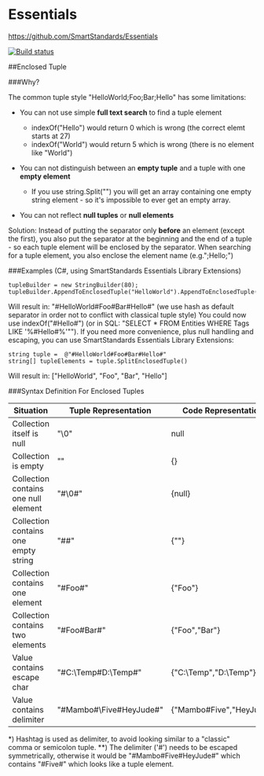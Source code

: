 # Essentials

https://github.com/SmartStandards/Essentials

[![Build status](https://dev.azure.com/SmartOpenSource/Smart%20Standards%20(Allgemein)/_apis/build/status/SmartStandards.Essentials)](https://dev.azure.com/SmartOpenSource/Smart%20Standards%20(Allgemein)/_build/latest?definitionId=15)

##Enclosed Tuple

###Why?

The common tuple style "HelloWorld;Foo;Bar;Hello" has some limitations:

- You can not use simple **full text search** to find a tuple element
  - indexOf("Hello") would return 0 which is wrong (the correct elemt starts at 27)
  - indexOf("World") would return 5 which is wrong (there is no element like "World") 

- You can not distinguish between an **empty tuple** and a tuple with one **empty element**
  - If you use string.Split("") you will get an array containing one empty string element - so it's impossible to ever get an empty array.

- You can not reflect **null tuples** or **null elements**

Solution: Instead of putting the separator only **before** an element (except the first), you also put the separator at the beginning and the end of a tuple - so each tuple element will be enclosed by the separator. When searching for a tuple element, you also enclose the element name (e.g.";Hello;")

###Examples (C#, using SmartStandards Essentials Library Extensions)

    tupleBuilder = new StringBuilder(80);
    tupleBuilder.AppendToEnclosedTuple("HelloWorld").AppendToEnclosedTuple("Foo").AppendToEnclosedTuple("Bar").AppendToEnclosedTuple("Hello")

Will result in: "#HelloWorld#Foo#Bar#Hello#" (we use hash as default separator in order not to conflict with classical tuple style)
You could now use indexOf("#Hello#") (or in SQL: "SELECT * FROM Entities WHERE Tags LIKE '%#Hello#%'"").
If you need more convenience, plus null handling and escaping, you can use SmartStandards Essentials Library Extensions:

    string tuple =  @"#HelloWorld#Foo#Bar#Hello#"
    string[] tupleElements = tuple.SplitEnclosedTuple()

Will result in: ["HelloWorld", "Foo", "Bar", "Hello"]

###Syntax Definition For Enclosed Tuples

|Situation|Tuple Representation|Code Representation|Remarks|
|------------------------------------|------------------------|------------------------|------------|
|Collection itself is null           |"\0"                    |null                    |            |
|Collection is empty                 |""                      |{}                      |            |
|Collection contains one null element|"#\0#"                  |{null}                  |            |
|Collection contains one empty string|"##"                    |{""}                    |            |
|Collection contains one element     |"#Foo#"                 |{"Foo"}                 |            |
|Collection contains two elements    |"#Foo#Bar#"             |{"Foo","Bar"}           |            |
|Value contains escape char          |"#C:\\Temp#D:\\Temp#"   |{"C:\Temp","D:\Temp"}   |            |
|Value contains delimiter            |"#Mambo\#\Five#HeyJude#"|{"Mambo#Five","HeyJude"}|read below**|

*) Hashtag is used as delimiter, to avoid looking similar to a "classic" comma or semicolon tuple.
**) The delimiter ('#') needs to be escaped symmetrically, otherwise it would be "#Mambo\#Five#HeyJude#" which contains "#Five#" which looks like a tuple element.
